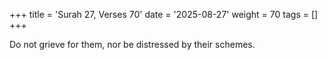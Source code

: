 +++
title = 'Surah 27, Verses 70'
date = '2025-08-27'
weight = 70
tags = []
+++

Do not grieve for them, nor be distressed by their schemes.